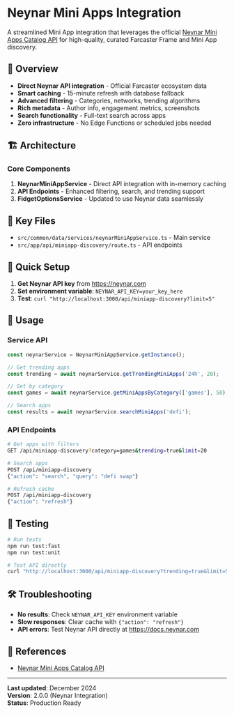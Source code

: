 # Neynar Mini Apps Integration

A streamlined Mini App integration that leverages the official [Neynar Mini Apps Catalog API](https://docs.neynar.com/reference/fetch-frame-catalog) for high-quality, curated Farcaster Frame and Mini App discovery.

## 🎯 Overview

- **Direct Neynar API integration** - Official Farcaster ecosystem data
- **Smart caching** - 15-minute refresh with database fallback
- **Advanced filtering** - Categories, networks, trending algorithms
- **Rich metadata** - Author info, engagement metrics, screenshots
- **Search functionality** - Full-text search across apps
- **Zero infrastructure** - No Edge Functions or scheduled jobs needed

## 🏗️ Architecture

### Core Components

1. **NeynarMiniAppService** - Direct API integration with in-memory caching
2. **API Endpoints** - Enhanced filtering, search, and trending support  
3. **FidgetOptionsService** - Updated to use Neynar data seamlessly

## 📁 Key Files

- `src/common/data/services/neynarMiniAppService.ts` - Main service
- `src/app/api/miniapp-discovery/route.ts` - API endpoints


## 🚀 Quick Setup

1. **Get Neynar API key** from https://neynar.com
2. **Set environment variable**: `NEYNAR_API_KEY=your_key_here`
3. **Test**: `curl "http://localhost:3000/api/miniapp-discovery?limit=5"`

## 🔧 Usage

### Service API

```typescript
const neynarService = NeynarMiniAppService.getInstance();

// Get trending apps
const trending = await neynarService.getTrendingMiniApps('24h', 20);

// Get by category  
const games = await neynarService.getMiniAppsByCategory(['games'], 50);

// Search apps
const results = await neynarService.searchMiniApps('defi');
```

### API Endpoints

```bash
# Get apps with filters
GET /api/miniapp-discovery?category=games&trending=true&limit=20

# Search apps
POST /api/miniapp-discovery
{"action": "search", "query": "defi swap"}

# Refresh cache
POST /api/miniapp-discovery
{"action": "refresh"}
```

## 🧪 Testing

```bash
# Run tests
npm run test:fast
npm run test:unit

# Test API directly
curl "http://localhost:3000/api/miniapp-discovery?trending=true&limit=5" | jq
```

## 🛠️ Troubleshooting

- **No results**: Check `NEYNAR_API_KEY` environment variable
- **Slow responses**: Clear cache with `{"action": "refresh"}`
- **API errors**: Test Neynar API directly at https://docs.neynar.com

## 📖 References

- [Neynar Mini Apps Catalog API](https://docs.neynar.com/reference/fetch-frame-catalog)

---

**Last updated**: December 2024  
**Version**: 2.0.0 (Neynar Integration)  
**Status**: Production Ready